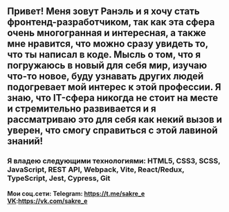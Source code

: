 ## Привет! Меня зовут Ранэль и я хочу стать фронтенд-разработчиком, так как эта сфера очень многогранная и интересная, а также мне нравится, что можно сразу увидеть то, что ты написал в коде. Мысль о том, что я погружаюсь в новый для себя мир, изучаю что-то новое, буду узнавать других людей подогревает мой интерес к этой профессии. Я знаю, что IT-сфера никогда не стоит на месте и стремительно развивается и я рассматриваю это для себя как некий вызов и уверен, что смогу справиться с этой лавиной знаний!

### Я владею следующими технологиями: HTML5, CSS3, SCSS, JavaScript, REST API, Webpack, Vite, React/Redux, TypeScript, Jest, Cypress, Git

**Мои соц.сети:** 
**Telegram: https://t.me/sakre_e**
**[VK](https://raw.githubusercontent.com/gauravghongde/social-icons/9d939e1c5b7ea4a24ac39c3e4631970c0aa1b920/SVG/Color/VK.svg):https://vk.com/sakre_e**


<!--
**RaSakre/RaSakre** is a ✨ _special_ ✨ repository because its `README.md` (this file) appears on your GitHub profile.

Here are some ideas to get you started:

- 🔭 I’m currently working on ...
- 🌱 I’m currently learning ...
- 👯 I’m looking to collaborate on ...
- 🤔 I’m looking for help with ...
- 💬 Ask me about ...
- 📫 How to reach me: ...
- 😄 Pronouns: ...
- ⚡ Fun fact: ...
-->

